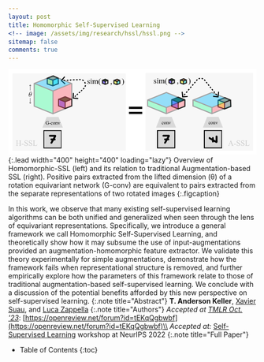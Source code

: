 ```yaml
---
layout: post
title: Homomorphic Self-Supervised Learning 
<!-- image: /assets/img/research/hssl/hssl.png -->
sitemap: false
comments: true
---
```

<!-- ![Full-width image](/assets/img/overview_long.png){:.lead width="800" height="100" loading="lazy"} -->
![Orientation Columns](/assets/img/research/hssl/hssl.png){:.lead width="400" height="400" loading="lazy"}
Overview of Homomorphic-SSL (left) and its relation to traditional Augmentation-based SSL (right). Positive pairs extracted from the lifted dimension (θ) of a rotation equivariant network (G-conv) are equivalent to pairs extracted from the separate representations of two rotated images
{:.figcaption}
 

In this work, we observe that many existing self-supervised learning algorithms can be both unified and generalized when seen through the lens of equivariant representations. Specifically, we introduce a general framework we call Homomorphic Self-Supervised Learning, and theoretically show how it may subsume the use of input-augmentations provided an augmentation-homomorphic feature extractor. We validate this theory experimentally for simple augmentations, demonstrate how the framework fails when representational structure is removed, and further empirically explore how the parameters of this framework relate to those of traditional augmentation-based self-supervised learning. We conclude with a discussion of the potential benefits afforded by this new perspective on self-supervised learning. 
{:.note title="Abstract"}
**T. Anderson Keller**, [Xavier Suau](https://scholar.google.es/citations?user=xcJGSJ4AAAAJ&hl=en), and [Luca Zappella](https://scholar.google.com/citations?user=bmh6mxAAAAAJ&hl=en)
{:.note title="Authors"}
*Accepted at [TMLR Oct. '23](https://jmlr.org/tmlr/)*: [https://openreview.net/forum?id=tEKqQgbwbf](https://openreview.net/forum?id=tEKqQgbwbf)\\
*Accepted at:* [Self-Supervised Learning](https://sslneurips22.github.io/) workshop at NeurIPS 2022 
{:.note title="Full Paper"}


<!-- {:.lead} -->

- Table of Contents
{:toc}